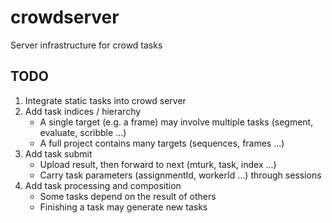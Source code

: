 # crowdserver
Server infrastructure for crowd tasks

## TODO

1. Integrate static tasks into crowd server
2. Add task indices / hierarchy
   * A single target (e.g. a frame) may involve multiple tasks (segment, evaluate, scribble ...)
   * A full project contains many targets (sequences, frames ...)  
3. Add task submit
   * Upload result, then forward to next (mturk, task, index ...)
   * Carry task parameters (assignmentId, workerId ...) through sessions
4. Add task processing and composition
   * Some tasks depend on the result of others
   * Finishing a task may generate new tasks
